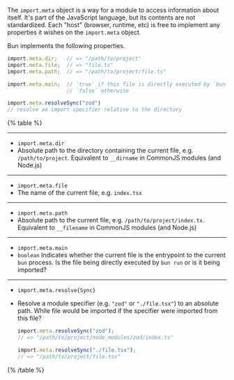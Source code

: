 The `import.meta` object is a way for a module to access information about itself. It's part of the JavaScript language, but its contents are not standardized. Each "host" (browser, runtime, etc) is free to implement any properties it wishes on the `import.meta` object.

Bun implements the following properties.

```ts#/path/to/project/file.ts
import.meta.dir;   // => "/path/to/project"
import.meta.file;  // => "file.ts"
import.meta.path;  // => "/path/to/project/file.ts"

import.meta.main;  // `true` if this file is directly executed by `bun run`
                   // `false` otherwise

import.meta.resolveSync("zod")
// resolve an import specifier relative to the directory
```

{% table %}

---

- `import.meta.dir`
- Absolute path to the directory containing the current file, e.g. `/path/to/project`. Equivalent to `__dirname` in CommonJS modules (and Node.js)

---

- `import.meta.file`
- The name of the current file, e.g. `index.tsx`

---

- `import.meta.path`
- Absolute path to the current file, e.g. `/path/to/project/index.tx`. Equivalent to `__filename` in CommonJS modules (and Node.js)

---

- `import.meta.main`
- `boolean` Indicates whether the current file is the entrypoint to the current `bun` process. Is the file being directly executed by `bun run` or is it being imported?

---

- `import.meta.resolve{Sync}`
- Resolve a module specifier (e.g. `"zod"` or `"./file.tsx"`) to an absolute path. While file would be imported if the specifier were imported from this file?

  ```ts
  import.meta.resolveSync("zod");
  // => "/path/to/project/node_modules/zod/index.ts"

  import.meta.resolveSync("./file.tsx");
  // => "/path/to/project/file.tsx"
  ```

{% /table %}

